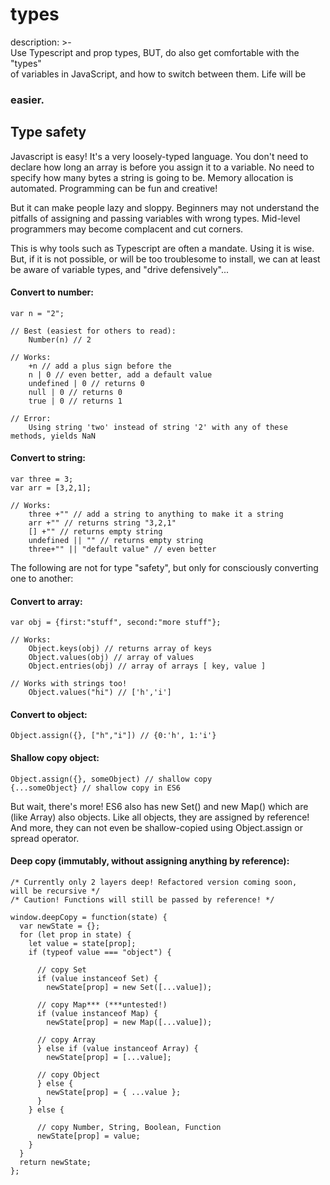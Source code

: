 # types

description: &gt;-  
Use Typescript and prop types, BUT, do also get comfortable with the "types"  
of variables in JavaScript, and how to switch between them. Life will be

### easier.

## Type safety

Javascript is easy! It's a very loosely-typed language. You don't need to declare how long an array is before you assign it to a variable. No need to specify how many bytes a string is going to be. Memory allocation is automated. Programming can be fun and creative!

But it can make people lazy and sloppy. Beginners may not understand the pitfalls of assigning and passing variables with wrong types. Mid-level programmers may become complacent and cut corners.

This is why tools such as Typescript are often a mandate. Using it is wise. But, if it is not possible, or will be too troublesome to install, we can at least be aware of variable types, and "drive defensively"...

#### Convert to number:

```text
var n = "2";  

// Best (easiest for others to read):
    Number(n) // 2

// Works:  
    +n // add a plus sign before the  
    n | 0 // even better, add a default value  
    undefined | 0 // returns 0  
    null | 0 // returns 0  
    true | 0 // returns 1  

// Error:  
    Using string 'two' instead of string '2' with any of these methods, yields NaN
```

#### Convert to string:

```text
var three = 3;  
var arr = [3,2,1];  

// Works:  
    three +"" // add a string to anything to make it a string  
    arr +"" // returns string "3,2,1"  
    [] +"" // returns empty string  
    undefined || "" // returns empty string  
    three+"" || "default value" // even better
```

The following are not for type "safety", but only for consciously converting one to another:

#### Convert to array:

```text
var obj = {first:"stuff", second:"more stuff"};  

// Works:  
    Object.keys(obj) // returns array of keys  
    Object.values(obj) // array of values  
    Object.entries(obj) // array of arrays [ key, value ]  

// Works with strings too!  
    Object.values("hi") // ['h','i']
```

#### Convert to object:

```text
Object.assign({}, ["h","i"]) // {0:'h', 1:'i'}
```

#### **Shallow copy object:**

```text
Object.assign({}, someObject) // shallow copy  
{...someObject} // shallow copy in ES6
```

But wait, there's more! ES6 also has new Set\(\) and new Map\(\) which are \(like Array\) also objects. Like all objects, they are assigned by reference! And more, they can not even be shallow-copied using Object.assign or spread operator.

#### Deep copy \(immutably, without assigning anything by reference\):

```text
/* Currently only 2 layers deep! Refactored version coming soon,  
will be recursive */  
/* Caution! Functions will still be passed by reference! */  

window.deepCopy = function(state) {  
  var newState = {};  
  for (let prop in state) {  
    let value = state[prop];  
    if (typeof value === "object") {  

      // copy Set  
      if (value instanceof Set) {  
        newState[prop] = new Set([...value]);  

      // copy Map*** (***untested!)  
      if (value instanceof Map) {  
        newState[prop] = new Map([...value]);  

      // copy Array  
      } else if (value instanceof Array) {  
        newState[prop] = [...value];  

      // copy Object  
      } else {  
        newState[prop] = { ...value };  
      }  
    } else {  

      // copy Number, String, Boolean, Function  
      newState[prop] = value;  
    }  
  }  
  return newState;  
};
```

